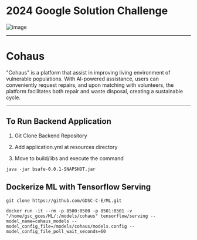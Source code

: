 # 2024 Google Solution Challenge
![image](https://github.com/GDSC-C-E/.github/assets/116738827/ed812d4e-1b8b-4fe0-9ea2-6aac16f4783e)

---

# Cohaus
"Cohaus" is a platform that assist in improving living environment of vulnerable populations.
With Al-powered assistance, users can conveniently request repairs, and upon matching with volunteers, the platform facilitates both repair and waste disposal, creating a sustainable cycle.

---

## To Run Backend Application

1. Git Clone Backend Repository

2. Add application.yml at resources directory

3. Move to build/libs and execute the command
```
java -jar bsafe-0.0.1-SNAPSHOT.jar
```


## Dockerize ML with Tensorflow Serving
```
git clone https://github.com/GDSC-C-E/ML.git
```
```
docker run -it --rm -p 8500:8500 -p 8501:8501 -v "/home/gsc_gces/ML/:/models/cohaus" tensorflow/serving --model_name=cohaus_models --model_config_file=/models/cohaus/models.config --model_config_file_poll_wait_seconds=60
```
